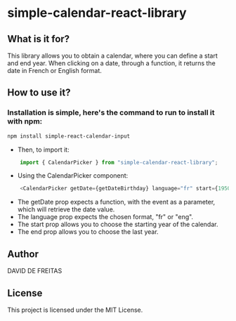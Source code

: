 # simple-calendar-react-library

## What is it for?

This library allows you to obtain a calendar, where you can define a start and end year. When clicking on a date, through a function, it returns the date in French or English format.

## How to use it?

### Installation is simple, here's the command to run to install it with npm:

```bash
npm install simple-react-calendar-input
```

- Then, to import it:

```javascript
    import { CalendarPicker } from "simple-calendar-react-library";
```

- Using the CalendarPicker component:

```javascript
    <CalendarPicker getDate={getDateBirthday} language="fr" start={1950} end={2024} />
```

* The getDate prop expects a function, with the event as a parameter, which will retrieve the date value.
* The language prop expects the chosen format, "fr" or "eng".
* The start prop allows you to choose the starting year of the calendar.
* The end prop allows you to choose the last year.

## Author
DAVID DE FREITAS

## License
This project is licensed under the MIT License.